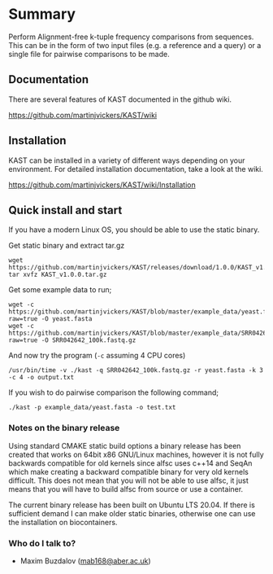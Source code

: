 # Summary #

Perform Alignment-free k-tuple frequency comparisons from sequences. This can be in the form of two input files (e.g. a reference and a query) or a single file for pairwise comparisons to be made.

## Documentation

There are several features of KAST documented in the github wiki. 

https://github.com/martinjvickers/KAST/wiki

## Installation

KAST can be installed in a variety of different ways depending on your environment. For detailed installation documentation, take a look at the wiki.

https://github.com/martinjvickers/KAST/wiki/Installation

## Quick install and start ###

If you have a modern Linux OS, you should be able to use the static binary.

Get static binary and extract tar.gz

```
wget https://github.com/martinjvickers/KAST/releases/download/1.0.0/KAST_v1.0.0.tar.gz
tar xvfz KAST_v1.0.0.tar.gz
```

Get some example data to run;

```
wget -c https://github.com/martinjvickers/KAST/blob/master/example_data/yeast.fasta?raw=true -O yeast.fasta
wget -c https://github.com/martinjvickers/KAST/blob/master/example_data/SRR042642_100k.fastq.gz?raw=true -O SRR042642_100k.fastq.gz
```

And now try the program (`-c` assuming 4 CPU cores)

```
/usr/bin/time -v ./kast -q SRR042642_100k.fastq.gz -r yeast.fasta -k 3 -c 4 -o output.txt
```

If you wish to do pairwise comparison the following command;

```
./kast -p example_data/yeast.fasta -o test.txt
```

### Notes on the binary release ###

Using standard CMAKE static build options a binary release has been created that works on 64bit x86 GNU/Linux machines, however it is not fully backwards compatible for old kernels since alfsc uses c++14 and SeqAn which make creating a backward compatible binary for very old kernels difficult. This does not mean that you will not be able to use alfsc, it just means that you will have to build alfsc from source or use a container. 

The current binary release has been built on Ubuntu LTS 20.04. If there is sufficient demand I can make older static binaries, otherwise one can use the installation on biocontainers.

### Who do I talk to? ###

* Maxim Buzdalov (mab168@aber.ac.uk)
